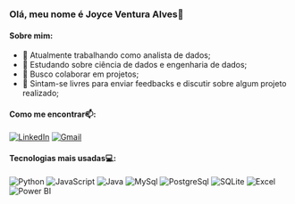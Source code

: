 ### Olá, meu nome é Joyce Ventura Alves👋
#### Sobre mim:

- 🔭 Atualmente trabalhando como analista de dados;
- 🌱 Estudando sobre ciência de dados e engenharia de dados;
- 👯 Busco colaborar em projetos;
- 🤔 Sintam-se livres para enviar feedbacks e discutir sobre algum projeto realizado; 

#### Como me encontrar📫:   
  
[![LinkedIn](https://img.shields.io/badge/LinkedIn-0077B5?style=for-the-badge&logo=linkedin&logoColor=white)](https://www.linkedin.com/in/joyce-ventura-1a0906189/)
[![Gmail](https://img.shields.io/badge/Gmail-D14836?style=for-the-badge&logo=gmail&logoColor=white)](https://mail.google.com/mail/?view=cm&fs=1&to=joyceventuraalves.contato@gmail.com)

#### Tecnologias mais usadas💻: 
  
![Python](https://img.shields.io/badge/Python-3776AB.svg?style=for-the-badge&logo=Python&logoColor=white)
![JavaScript](https://shields.io/badge/JavaScript-F7DF1E?logo=JavaScript&logoColor=000&style=flat-square)
![Java](https://img.shields.io/badge/Java-ED8B00?style=for-the-badge&logo=openjdk&logoColor=white)
![MySql](https://img.shields.io/badge/MySQL-4479A1.svg?style=for-the-badge&logo=MySQL&logoColor=white)
![PostgreSql](https://img.shields.io/badge/PostgreSQL-4169E1.svg?style=for-the-badge&logo=PostgreSQL&logoColor=white)
![SQLite](https://img.shields.io/badge/SQLite-07405E?style=for-the-badge&logo=sqlite&logoColor=white)
![Excel](https://img.shields.io/badge/Microsoft%20Excel-217346.svg?style=for-the-badge&logo=Microsoft-Excel&logoColor=white)
![Power BI](https://img.shields.io/badge/Power%20BI-F2C811.svg?style=for-the-badge&logo=Power-BI&logoColor=black)



